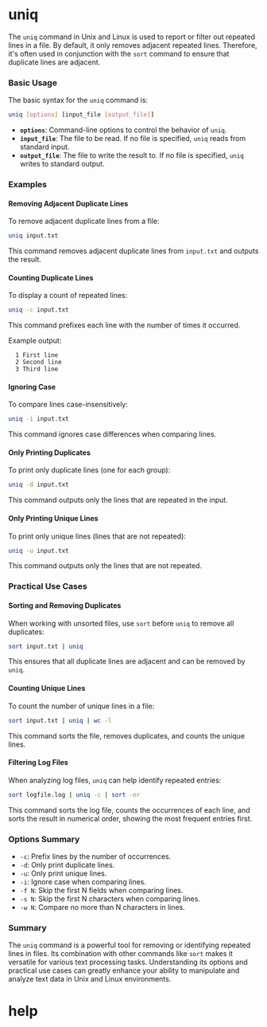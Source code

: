 # uniq

The `uniq` command in Unix and Linux is used to report or filter out repeated lines in a file. By default, it only removes adjacent repeated lines. Therefore, it's often used in conjunction with the `sort` command to ensure that duplicate lines are adjacent.

### Basic Usage

The basic syntax for the `uniq` command is:

```sh
uniq [options] [input_file [output_file]]
```

- **`options`**: Command-line options to control the behavior of `uniq`.
- **`input_file`**: The file to be read. If no file is specified, `uniq` reads from standard input.
- **`output_file`**: The file to write the result to. If no file is specified, `uniq` writes to standard output.

### Examples

#### Removing Adjacent Duplicate Lines

To remove adjacent duplicate lines from a file:

```sh
uniq input.txt
```

This command removes adjacent duplicate lines from `input.txt` and outputs the result.

#### Counting Duplicate Lines

To display a count of repeated lines:

```sh
uniq -c input.txt
```

This command prefixes each line with the number of times it occurred.

Example output:
```
  1 First line
  2 Second line
  3 Third line
```

#### Ignoring Case

To compare lines case-insensitively:

```sh
uniq -i input.txt
```

This command ignores case differences when comparing lines.

#### Only Printing Duplicates

To print only duplicate lines (one for each group):

```sh
uniq -d input.txt
```

This command outputs only the lines that are repeated in the input.

#### Only Printing Unique Lines

To print only unique lines (lines that are not repeated):

```sh
uniq -u input.txt
```

This command outputs only the lines that are not repeated.

### Practical Use Cases

#### Sorting and Removing Duplicates

When working with unsorted files, use `sort` before `uniq` to remove all duplicates:

```sh
sort input.txt | uniq
```

This ensures that all duplicate lines are adjacent and can be removed by `uniq`.

#### Counting Unique Lines

To count the number of unique lines in a file:

```sh
sort input.txt | uniq | wc -l
```

This command sorts the file, removes duplicates, and counts the unique lines.

#### Filtering Log Files

When analyzing log files, `uniq` can help identify repeated entries:

```sh
sort logfile.log | uniq -c | sort -nr
```

This command sorts the log file, counts the occurrences of each line, and sorts the result in numerical order, showing the most frequent entries first.

### Options Summary

- `-c`: Prefix lines by the number of occurrences.
- `-d`: Only print duplicate lines.
- `-u`: Only print unique lines.
- `-i`: Ignore case when comparing lines.
- `-f N`: Skip the first N fields when comparing lines.
- `-s N`: Skip the first N characters when comparing lines.
- `-w N`: Compare no more than N characters in lines.

### Summary

The `uniq` command is a powerful tool for removing or identifying repeated lines in files. Its combination with other commands like `sort` makes it versatile for various text processing tasks. Understanding its options and practical use cases can greatly enhance your ability to manipulate and analyze text data in Unix and Linux environments.

# help 

```

```
